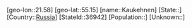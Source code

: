 ﻿---
location: [55.15,21.58]
type: City
tags:
- geo/City


SpocWebEntityId: 31356
isDeleted: false
confidential: public

---
[geo-lon::21.58]
[geo-lat::55.15]
[name::Kaukehnen]
[State::]
[Country::[Russia](geo/Continent/Europe/Russia.md)]
[StateId::36942]
[Population::]
[Unknown::]


